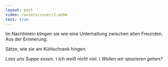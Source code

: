```yaml
---
layout: post
video: /assets/cover/2.webm
text: true
---
```

Im Nachhinein klingen sie wie eine Unterhaltung zwischen alten Freunden. Aus der Erinnerung. 

Sätze, wie sie am Kühlschrank hingen.

_Lass uns Suppe essen. \\
Ich weiß nicht viel. \\
Wollen wir spazieren gehen?_